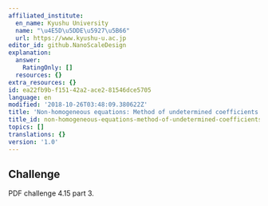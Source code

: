```yaml
---
affiliated_institute:
  en_name: Kyushu University
  name: "\u4E5D\u5DDE\u5927\u5B66"
  url: https://www.kyushu-u.ac.jp
editor_id: github.NanoScaleDesign
explanation:
  answer:
    RatingOnly: []
  resources: {}
extra_resources: {}
id: ea22fb9b-f151-42a2-ace2-81546dce5705
language: en
modified: '2018-10-26T03:48:09.380622Z'
title: 'Non-homogeneous equations: Method of undetermined coefficients (3)'
title_id: non-homogeneous-equations-method-of-undetermined-coefficients-3
topics: []
translations: {}
version: '1.0'
---
```


## Challenge

PDF challenge 4.15 part 3.
